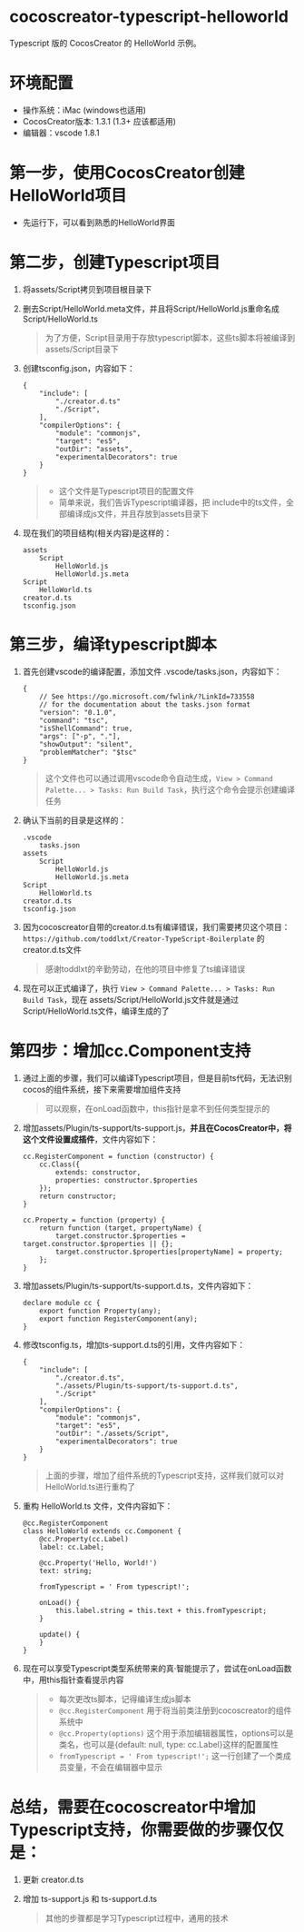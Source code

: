 # cocoscreator-typescript-helloworld
Typescript 版的 CocosCreator 的 HelloWorld 示例。

# 环境配置
* 操作系统：iMac (windows也适用)
* CocosCreator版本: 1.3.1 (1.3+ 应该都适用)
* 编辑器：vscode 1.8.1

# 第一步，使用CocosCreator创建HelloWorld项目
* 先运行下，可以看到熟悉的HelloWorld界面

# 第二步，创建Typescript项目
1. 将assets/Script拷贝到项目根目录下
2. 删去Script/HelloWorld.meta文件，并且将Script/HelloWorld.js重命名成Script/HelloWorld.ts
    > 为了方便，Script目录用于存放typescript脚本，这些ts脚本将被编译到assets/Script目录下

3. 创建tsconfig.json，内容如下：
    ```
    {
        "include": [
            "./creator.d.ts"
            "./Script",
        ],
        "compilerOptions": {
            "module": "commonjs",
            "target": "es5",
            "outDir": "assets",
            "experimentalDecorators": true
        }
    }
    ```
    > * 这个文件是Typescript项目的配置文件
    > * 简单来说，我们告诉Typescript编译器，把 include中的ts文件，全部编译成js文件，并且存放到assets目录下

4. 现在我们的项目结构(相关内容)是这样的：
    ```
    assets
        Script
            HelloWorld.js
            HelloWorld.js.meta
    Script
        HelloWorld.ts
    creator.d.ts
    tsconfig.json
    ```

# 第三步，编译typescript脚本
1. 首先创建vscode的编译配置，添加文件 .vscode/tasks.json，内容如下：
    ```
    {
        // See https://go.microsoft.com/fwlink/?LinkId=733558
        // for the documentation about the tasks.json format
        "version": "0.1.0",
        "command": "tsc",
        "isShellCommand": true,
        "args": ["-p", "."],
        "showOutput": "silent",
        "problemMatcher": "$tsc"
    }
    ```
    > 这个文件也可以通过调用vscode命令自动生成，`View > Command Palette... > Tasks: Run Build Task`，执行这个命令会提示创建编译任务

2. 确认下当前的目录是这样的：
    ```
    .vscode
        tasks.json
    assets
        Script
            HelloWorld.js
            HelloWorld.js.meta
    Script
        HelloWorld.ts
    creator.d.ts
    tsconfig.json
    ```

3. 因为cocoscreator自带的creator.d.ts有编译错误，我们需要拷贝这个项目：`https://github.com/toddlxt/Creator-TypeScript-Boilerplate` 的creator.d.ts文件
    > 感谢toddlxt的辛勤劳动，在他的项目中修复了ts编译错误

4. 现在可以正式编译了，执行 `View > Command Palette... > Tasks: Run Build Task`，现在 assets/Script/HelloWorld.js文件就是通过 Script/HelloWorld.ts文件，编译生成的了

# 第四步：增加cc.Component支持
1. 通过上面的步骤，我们可以编译Typescript项目，但是目前ts代码，无法识别cocos的组件系统，接下来需要增加组件支持
    > 可以观察，在onLoad函数中，this指针是拿不到任何类型提示的

2. 增加assets/Plugin/ts-support/ts-support.js，**并且在CocosCreator中，将这个文件设置成插件**，文件内容如下：
    ```
    cc.RegisterComponent = function (constructor) {
        cc.Class({
            extends: constructor,
            properties: constructor.$properties
        });
        return constructor;
    }

    cc.Property = function (property) {
        return function (target, propertyName) {
            target.constructor.$properties = target.constructor.$properties || {};
            target.constructor.$properties[propertyName] = property;
        };
    }
    ```

3. 增加assets/Plugin/ts-support/ts-support.d.ts，文件内容如下：
    ```
    declare module cc {
        export function Property(any);
        export function RegisterComponent(any);
    }
    ```

4. 修改tsconfig.ts，增加ts-support.d.ts的引用，文件内容如下：
    ```
    {
        "include": [
            "./creator.d.ts",
            "./assets/Plugin/ts-support/ts-support.d.ts",
            "./Script"
        ],
        "compilerOptions": {
            "module": "commonjs",
            "target": "es5",
            "outDir": "./assets/Script",
            "experimentalDecorators": true
        }
    }
    ```
    > 上面的步骤，增加了组件系统的Typescript支持，这样我们就可以对HelloWorld.ts进行重构了

5. 重构 HelloWorld.ts 文件，文件内容如下：
    ```
    @cc.RegisterComponent
    class HelloWorld extends cc.Component {
        @cc.Property(cc.Label)
        label: cc.Label;

        @cc.Property('Hello, World!')
        text: string;

        fromTypescript = ' From typescript!';

        onLoad() {
            this.label.string = this.text + this.fromTypescript;
        }

        update() {
        }
    }
    ```

6. 现在可以享受Typescript类型系统带来的真·智能提示了，尝试在onLoad函数中，用this指针查看提示内容
    > * 每次更改ts脚本，记得编译生成js脚本
    > * `@cc.RegisterComponent` 用于将当前类注册到cocoscreator的组件系统中
    > * `@cc.Property(options)` 这个用于添加编辑器属性，options可以是类名，也可以是{default: null, type: cc.Label}这样的配置属性
    > * `fromTypescript = ' From typescript!';` 这一行创建了一个类成员变量，不会在编辑器中显示

# 总结，需要在cocoscreator中增加 Typescript支持，你需要做的步骤仅仅是：
1. 更新 creator.d.ts
2. 增加 ts-support.js 和 ts-support.d.ts

    > 其他的步骤都是学习Typescript过程中，通用的技术
